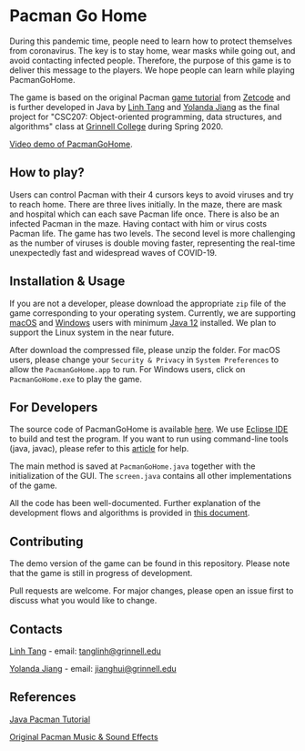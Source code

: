 # Pacman Go Home

During this pandemic time, people need to learn how to protect themselves from coronavirus. The key is to stay home, wear masks while going out, and avoid contacting infected people. Therefore, the purpose of this game is to deliver this message to the players. We hope people can learn while playing PacmanGoHome.

The game is based on the original Pacman [game tutorial](http://zetcode.com/tutorials/javagamestutorial/pacman/) from [Zetcode](http://zetcode.com) and is further developed in Java by [Linh Tang](https://github.com/LinhTangTD) and [Yolanda Jiang](https://github.com/yolandajhzm) as the final project for "CSC207: Object-oriented programming, data structures, and algorithms" class at [Grinnell College](https://www.grinnell.edu/) during Spring 2020. 

[Video demo of PacmanGoHome](https://drive.google.com/open?id=10DFG39CY1ilI5htYoLHSEVTmPcexf5cd).

## How to play?
Users can control Pacman with their 4 cursors keys to avoid viruses and try to reach home. There are three lives initially. In the maze, there are mask and hospital which can each save Pacman life once. There is also be an infected Pacman in the maze. Having contact with him or virus costs Pacman life. The game has two levels. The second level is more challenging as the number of viruses is double moving faster, representing the real-time unexpectedly fast and widespread waves of COVID-19.

## Installation & Usage

If you are not a developer, please download the appropriate ```zip``` file of the game corresponding to your operating system. Currently, we are supporting [macOS](https://github.com/LinhTangTD/PacmanGoHome/blob/master/PacmanGoHome_MacOS.zip) and [Windows](https://github.com/LinhTangTD/PacmanGoHome/blob/master/PacmanGoHome_Windows.zip) users with minimum [Java 12](https://www.oracle.com/java/technologies/javase/jdk12-archive-downloads.html) installed. We plan to support the Linux system in the near future. 

After download the compressed file, please unzip the folder. For macOS users, please change your `Security & Privacy` in `System Preferences` to allow the `PacmanGoHome.app` to run. For Windows users, click on `PacmanGoHome.exe` to play the game.

## For Developers

The source code of PacmanGoHome is available [here]((https://github.com/LinhTangTD/PacmanGoHome/tree/master/src) ). We use [Eclipse IDE](https://www.eclipse.org/) to build and test the program. If you want to run using command-line tools (java, javac), please refer to this [article](https://www.codejava.net/java-core/tools/how-to-compile-package-and-run-a-java-program-using-command-line-tools-javac-jar-and-java) for help.

The main method is saved at ```PacmanGoHome.java``` together with the initialization of the GUI. The ```screen.java``` contains all other implementations of the game. 

All the code has been well-documented. Further explanation of the development flows and algorithms is provided in [this document](https://github.com/LinhTangTD/PacmanGoHome/blob/master/PacmanGoHome.pdf).

## Contributing
The demo version of the game can be found in this repository. Please note that the game is still in progress of development.

Pull requests are welcome. For major changes, please open an issue first to discuss what you would like to change.

## Contacts
[Linh Tang](https://github.com/LinhTangTD) - email: tanglinh@grinnell.edu

[Yolanda Jiang](https://github.com/yolandajhzm) - email: jianghui@grinnell.edu

## References
[Java Pacman Tutorial](http://zetcode.com/tutorials/javagamestutorial/pacman/)

[Original Pacman Music & Sound Effects](https://www.classicgaming.cc/classics/pac-man/sounds)
